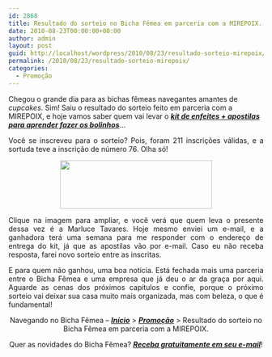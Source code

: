 ```yaml
---
id: 2868
title: Resultado do sorteio no Bicha Fêmea em parceria com a MIREPOIX.
date: 2010-08-23T00:00:00+00:00
author: admin
layout: post
guid: http://localhost/wordpress/2010/08/23/resultado-sorteio-mirepoix/
permalink: /2010/08/23/resultado-sorteio-mirepoix/
categories:
  - Promoção
---
```

Chegou o grande dia para as bichas fêmeas navegantes amantes de _cupcakes_. Sim! Saiu o resultado do sorteio feito em parceria com a MIREPOIX, e hoje vamos saber quem vai levar o [**_kit de enfeites + apostilas para aprender fazer os bolinhos_**](http://www.trololodemulher.com.br/2010/08/09/parceria-bicha-femea-mirepoix/)…

<!--more-->

<p style="text-align: justify;">
  Você se inscreveu para o sorteio? Pois, foram 211 inscrições válidas, e a sortuda teve a inscrição de número 76. Olha só!
</p>

<p style="text-align: center;">
  <a href="http://www.trololodemulher.com.br/blog/wp-content/uploads/2010/08/Resultado-sorteio-parceria-Bicha-Femea-Mirepoix.jpg"><img class="size-medium wp-image-5111 aligncenter" title="Resultado sorteio parceria Bicha Fêmea & Mirepoix" src="http://www.trololodemulher.com.br/blog/wp-content/uploads/2010/08/Resultado-sorteio-parceria-Bicha-Femea-Mirepoix-300x96.jpg" alt="" width="300" height="96" /></a>
</p>

<p style="text-align: justify;">
  Clique na imagem para ampliar, e você verá que quem leva o presente dessa vez é a Marluce Tavares. Hoje mesmo enviei um e-mail, e a ganhadora terá uma semana para me responder com o endereço de entrega do kit, já que as apostilas vão por e-mail. Caso eu não receba resposta, farei novo sorteio entre as inscritas.
</p>

<p style="text-align: justify;">
  E para quem não ganhou, uma boa notícia. Está fechada mais uma parceria entre o Bicha Fêmea e uma empresa que já deu o ar da graça por aqui. Aguarde as cenas dos próximos capítulos e confie, porque o próximo sorteio vai deixar sua casa muito mais organizada, mas com beleza, o que é fundamental!
</p>

<p style="text-align: center;">
  Navegando no Bicha Fêmea – <strong><em><a href="http://www.trololodemulher.com.br/">Início</a></em></strong> > <strong><em><a href="http://www.trololodemulher.com.br/category/promocao/">Promoção</a></em></strong> > Resultado do sorteio no Bicha Fêmea em parceria com a MIREPOIX.
</p>

<p style="text-align: center;">
  Quer as novidades do Bicha Fêmea? <strong><em><a href="http://feedburner.google.com/fb/a/mailverify?uri=blogbichafemea&loc=pt_BR">Receba gratuitamente em seu e-mail</a></em></strong>!
</p>